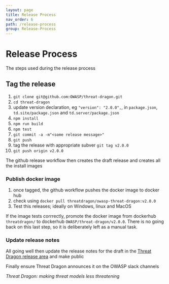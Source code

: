 ```yaml
---
layout: page
title: Release Process
nav_order: 6
path: /release-process
group: Release-Process
---
```


# Release Process
The steps used during the release process

## Tag the release
1. `git clone git@github.com:OWASP/threat-dragon.git`
2. `cd threat-dragon`
3. update version declaration, eg `"version": "2.0.0",`, in `package.json`, `td.site/package.json` and `td.server/package.json`
4. `npm install`
5. `npm run build`
6. `npm test`
7. `git commit -a -m"<some release message>"`
8. `git push`
9. tag the release with appropriate subver `git tag v2.0.0`
10. `git push origin v2.0.0`

The github release workflow then creates the draft release and creates all the install images

### Publish docker image
1. once tagged, the github workflow pushes the docker image to docker hub 
2. check using `docker pull threatdragon/owasp-threat-dragon:v2.0.0`
3. Test this releases; ideally on Windows, linux and MacOS

If the image tests corrrectly, promote the docker image from dockerhub `threatdragon/`
to dockerhub `OWASP/threat-dragon/v2.0.0`.
There is no going back on this last step, so it is deliberately left as a manual task.

### Update release notes
All going well then update the release notes for the draft in the
[Threat Dragon release area](https://github.com/OWASP/threat-dragon/releases) and make public

Finally ensure Threat Dragon announces it on the OWASP slack channels

_Threat Dragon: making threat models less threatening_
